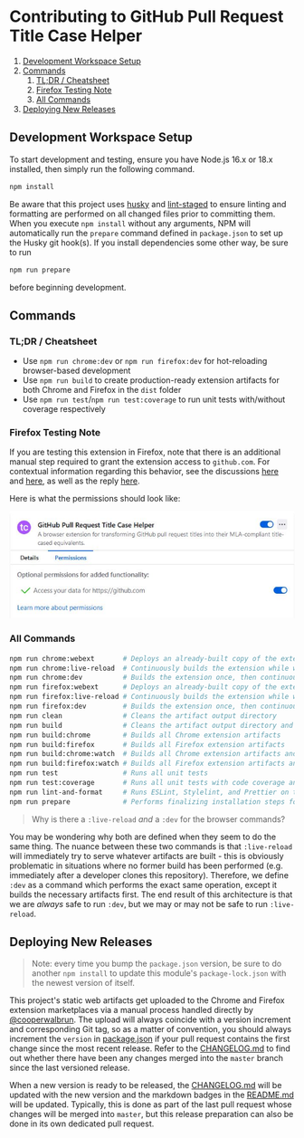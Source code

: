 # Contributing to GitHub Pull Request Title Case Helper

1. [Development Workspace Setup](#development-workspace-setup)
2. [Commands](#commands)
   1. [TL;DR / Cheatsheet](#tldr--cheatsheet)
   2. [Firefox Testing Note](#firefox-testing-note)
   3. [All Commands](#all-commands)
3. [Deploying New Releases](#deploying-new-releases)

## Development Workspace Setup

To start development and testing, ensure you have Node.js 16.x or 18.x installed, then simply run
the following command.

```bash
npm install
```

Be aware that this project uses [husky](https://www.npmjs.com/package/husky/v/latest) and
[lint-staged](https://www.npmjs.com/package/lint-staged/v/latest) to ensure linting and formatting
are performed on all changed files prior to committing them. When you execute `npm install` without
any arguments, NPM will automatically run the `prepare` command defined in `package.json` to set up
the Husky git hook(s). If you install dependencies some other way, be sure to run

```bash
npm run prepare
```

before beginning development.

## Commands

### TL;DR / Cheatsheet

* Use `npm run chrome:dev` or `npm run firefox:dev` for hot-reloading browser-based development
* Use `npm run build` to create production-ready extension artifacts for both Chrome and Firefox in
  the `dist` folder
* Use `npm run test`/`npm run test:coverage` to run unit tests with/without coverage respectively

### Firefox Testing Note

If you are testing this extension in Firefox, note that there is an additional manual step required
to grant the extension access to `github.com`. For contextual information regarding this behavior,
see the discussions
[here](https://discourse.mozilla.org/t/extensions-using-content-scripts-without-any-user-action-wont-work-anymore-in-mv3/98728)
and
[here](https://discourse.mozilla.org/t/are-content-scripts-not-automatically-injected-anymore-with-manifest-v3/108146),
as well as the reply [here](https://discourse.mozilla.org/t/blog-post-manifest-v3-in-firefox-recap-next-steps/97372/7).

Here is what the permissions should look like:

![Enabled Permissions in Firefox](./examples/firefox-permissions.jpg)

### All Commands

```bash
npm run chrome:webext       # Deploys an already-built copy of the extension into a Chrome browser session
npm run chrome:live-reload  # Continuously builds the extension while watching for changes and deploys it into a Chrome browser session
npm run chrome:dev          # Builds the extension once, then continuously rebuilds the extension and deploys it into a Chrome browser session
npm run firefox:webext      # Deploys an already-built copy of the extension into a Firefox browser session
npm run firefox:live-reload # Continuously builds the extension while watching for changes and deploys it into a Firefox browser session
npm run firefox:dev         # Builds the extension once, then continuously rebuilds the extension and deploys it into a Firefox browser session
npm run clean               # Cleans the artifact output directory
npm run build               # Cleans the artifact output directory and builds all extension/extension artifacts for both Chrome and Firefox
npm run build:chrome        # Builds all Chrome extension artifacts
npm run build:firefox       # Builds all Firefox extension artifacts
npm run build:chrome:watch  # Builds all Chrome extension artifacts and watches for changes
npm run build:firefox:watch # Builds all Firefox extension artifacts and watches for changes
npm run test                # Runs all unit tests
npm run test:coverage       # Runs all unit tests with code coverage analysis
npm run lint-and-format     # Runs ESLint, Stylelint, and Prettier on the whole project
npm run prepare             # Performs finalizing installation steps for the project (e.g. husky install)
```

>Why is there a `:live-reload` *and* a `:dev` for the browser commands?

You may be wondering why both are defined when they seem to do the same thing. The nuance between
these two commands is that `:live-reload` will immediately try to serve whatever artifacts are
built - this is obviously problematic in situations where no former build has been performed (e.g.
immediately after a developer clones this repository). Therefore, we define `:dev` as a command
which performs the exact same operation, except it builds the necessary artifacts first. The end
result of this architecture is that we are *always* safe to run `:dev`, but we may or may not be
safe to run `:live-reload`.

## Deploying New Releases

>Note: every time you bump the `package.json` version, be sure to do another `npm install` to update
>this module's `package-lock.json` with the newest version of itself.

This project's static web artifacts get uploaded to the Chrome and Firefox extension marketplaces
via a manual process handled directly by [@cooperwalbrun](https://github.com/cooperwalbrun). The
upload will always coincide with a version increment and corresponding Git tag, so as a matter of
convention, you should always increment the `version` in [package.json](./package.json) if your
pull request contains the first change since the most recent release. Refer to the
[CHANGELOG.md](./CHANGELOG.md) to find out whether there have been any changes merged into the
`master` branch since the last versioned release.

When a new version is ready to be released, the [CHANGELOG.md](./CHANGELOG.md) will be updated with
the new version and the markdown badges in the [README.md](./README.md) will be updated. Typically,
this is done as part of the last pull request whose changes will be merged into `master`, but this
release preparation can also be done in its own dedicated pull request.
